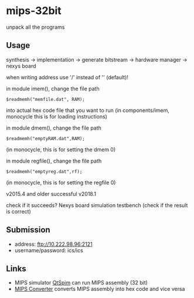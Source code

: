 # mips-32bit

unpack all the programs

## Usage

synthesis -> implementation -> generate bitstream -> hardware manager -> nexys board



when writing address use '/' instead of '\' (default)!

in module imem(), change the file path
```
$readmemh("memfile.dat", RAM);
```
into actual hex code file that you want to run
(in components/imem, monocycle this is for loading instructions)


in module dmem(), change the file path
```
$readmemh("emptyRAM.dat",RAM);
```
(in monocycle, this is for setting the dmem 0)

in module regfile(), change the file path
```
$readmemh("emptyreg.dat",rf);
```
(in monocycle, this is for setting the regfile 0)


v2015.4 and older
successful v2018.1

check if it succeeds?
Nexys board
simulation
testbench (check if the result is correct)


## Submission

* address: ftp://10.222.98.96:2121
* username/password: ics/ics

## Links

* MIPS simulator [QtSpim](https://sourceforge.net/projects/spimsimulator/files/) can run MIPS assembly (32 bit)
* [MIPS Converter](https://www.eg.bucknell.edu/~csci320/mips_web/) converts MIPS assembly into hex code and vice versa
